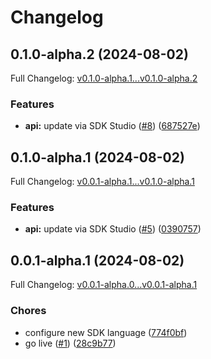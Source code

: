# Changelog

## 0.1.0-alpha.2 (2024-08-02)

Full Changelog: [v0.1.0-alpha.1...v0.1.0-alpha.2](https://github.com/EndexAI/factset-mergers-and-acquisitions-api-python/compare/v0.1.0-alpha.1...v0.1.0-alpha.2)

### Features

* **api:** update via SDK Studio ([#8](https://github.com/EndexAI/factset-mergers-and-acquisitions-api-python/issues/8)) ([687527e](https://github.com/EndexAI/factset-mergers-and-acquisitions-api-python/commit/687527e6584b172e2219b80833d3c2789a55aee1))

## 0.1.0-alpha.1 (2024-08-02)

Full Changelog: [v0.0.1-alpha.1...v0.1.0-alpha.1](https://github.com/EndexAI/factset-mergers-and-acquisitions-api-python/compare/v0.0.1-alpha.1...v0.1.0-alpha.1)

### Features

* **api:** update via SDK Studio ([#5](https://github.com/EndexAI/factset-mergers-and-acquisitions-api-python/issues/5)) ([0390757](https://github.com/EndexAI/factset-mergers-and-acquisitions-api-python/commit/03907575e3bd95ea2908bc1c4cbd4a88be47312c))

## 0.0.1-alpha.1 (2024-08-02)

Full Changelog: [v0.0.1-alpha.0...v0.0.1-alpha.1](https://github.com/EndexAI/factset-mergers-and-acquisitions-api-python/compare/v0.0.1-alpha.0...v0.0.1-alpha.1)

### Chores

* configure new SDK language ([774f0bf](https://github.com/EndexAI/factset-mergers-and-acquisitions-api-python/commit/774f0bf9bd707bcd9995f789c4b9a917e5ec170a))
* go live ([#1](https://github.com/EndexAI/factset-mergers-and-acquisitions-api-python/issues/1)) ([28c9b77](https://github.com/EndexAI/factset-mergers-and-acquisitions-api-python/commit/28c9b770e15bd0070d663f11abc2463b0292e490))
